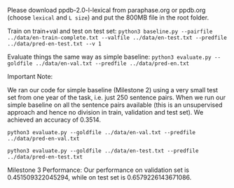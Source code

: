 Please download ppdb-2.0-l-lexical from paraphase.org or ppdb.org (choose `lexical` and `L size`) and put the 800MB file in the root folder.

Train on train+val and test on test set:
`python3 baseline.py --pairfile ../data/en-train-complete.txt --valfile ../data/en-test.txt --predfile ../data/pred-en-test.txt --v 1`


Evaluate things the same way as simple baseline:
`python3 evaluate.py --goldfile ../data/en-val.txt --predfile ../data/pred-en.txt`

Important Note: 

We ran our code for simple baseline (Milestone 2) using a very small test set from one year of the task, i.e. just 250 sentence pairs. When we run our simple baseline on all the sentence pairs available (this is an unsupervised approach and hence no division in train, validation and test set). We achieved an accuracy of 0.3514. 

`python3 evaluate.py --goldfile ../data/en-val.txt --predfile ../data/pred-en-val.txt`

`python3 evaluate.py --goldfile ../data/en-test.txt --predfile ../data/pred-en-test.txt`

Milestone 3 Performance:
Our performance on validation set is 0.451509322045294, while on test set is 0.6579226143671086.
